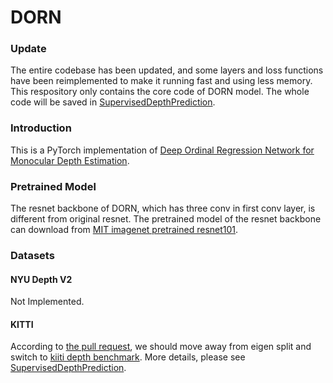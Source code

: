 # DORN
### Update
The entire codebase has been updated, and some layers and loss functions have been reimplemented to make it running fast and using less memory. This respository only contains the core code of DORN model. The whole code will be saved in [SupervisedDepthPrediction](https://github.com/ZiyuBao/SupervisedDepthPrediction).


### Introduction
This is a PyTorch implementation of [Deep Ordinal Regression Network for Monocular Depth Estimation](http://arxiv.org/abs/1806.02446). 

### Pretrained Model
The resnet backbone of DORN, which has three conv in first conv layer, is different from original resnet. The pretrained model of the resnet backbone can download from [MIT imagenet pretrained resnet101](http://sceneparsing.csail.mit.edu/model/pretrained_resnet/resnet101-imagenet.pth).

### Datasets

#### NYU Depth V2
Not Implemented.
 
#### KITTI
According to [the pull request](https://github.com/dontLoveBugs/DORN_pytorch/pull/19), we should move away from eigen split and switch to [kiiti depth benchmark](http://www.cvlibs.net/datasets/kitti/eval_depth.php?benchmark=depth_completion). More details, please see [SupervisedDepthPrediction](https://github.com/ZiyuBao/SupervisedDepthPrediction).

